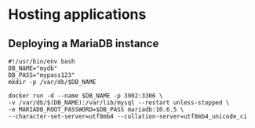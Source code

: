 # Hosting applications
## Deploying a MariaDB instance
```shell
#!/usr/bin/env bash
DB_NAME="mydb"
DB_PASS="mypass123"
mkdir -p /var/db/$DB_NAME

docker run -d --name $DB_NAME -p 3902:3306 \
-v /var/db/$(DB_NAME):/var/lib/mysql --restart unless-stopped \
-e MARIADB_ROOT_PASSWORD=$DB_PASS mariadb:10.6.5 \
--character-set-server=utf8mb4 --collation-server=utf8mb4_unicode_ci
```
